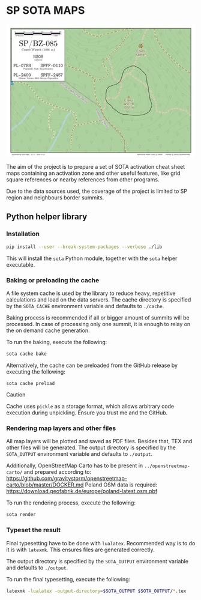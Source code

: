 SP SOTA MAPS
============

![example](example.png)

The aim of the project is to prepare a set of SOTA activation cheat sheet maps containing an activation zone and other useful features, like grid square references or nearby references from other programs.

Due to the data sources used, the coverage of the project is limited to SP region and neighbours border summits.


Python helper library
---------------------

### Installation

```sh
pip install --user --break-system-packages --verbose ./lib
```

This will install the `sota` Python module, together with the `sota` helper executable.

### Baking or preloading the cache

A file system cache is used by the library to reduce heavy, repetitive calculations and load on the data servers.
The cache directory is specified by the `SOTA_CACHE` environment variable and defaults to `./cache`.

Baking process is recommended if all or bigger amount of summits will be processed.
In case of processing only one summit, it is enough to relay on the on demand cache generation.

To run the baking, execute the following:

```sh
sota cache bake
```

Alternatively, the cache can be preloaded from the GitHub release by executing the following:

```
sota cache preload
```

> [!CAUTION]
> Cache uses `pickle` as a storage format, which allows arbitrary code execution during unpickling.
> Ensure you trust me and the GitHub.

### Rendering map layers and other files

All map layers will be plotted and saved as PDF files. Besides that, TEX and other files will be generated.
The output directory is specified by the `SOTA_OUTPUT` environment variable and defaults to `./output`.

Additionally, OpenStreetMap Carto has to be present in `../openstreetmap-carto/` and  prepared according to: https://github.com/gravitystorm/openstreetmap-carto/blob/master/DOCKER.md
Poland OSM data is required: https://download.geofabrik.de/europe/poland-latest.osm.pbf

To run the rendering process, execute the following:

```sh
sota render
```

### Typeset the result

Final typesetting have to be done with `lualatex`.
Recommended way is to do it is with `latexmk`. This ensures files are generated correctly.

The output directory is specified by the `SOTA_OUTPUT` environment variable and defaults to `./output`.

To run the final typesetting, execute the following:

```sh
latexmk -lualatex -output-directory=$SOTA_OUTPUT $SOTA_OUTPUT/*.tex
```
